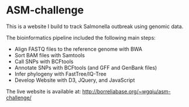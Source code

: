 # ASM-challenge
This is a website I build to track Salmonella outbreak using genomic data.

The bioinformatics pipeline included the following main steps:
* Align FASTQ files to the reference genome with BWA
* Sort BAM files with Samtools
* Call SNPs with BCFtools
* Annotate SNPs with BCFtools (and GFF and GenBank files)
* Infer phylogeny with FastTree/IQ-Tree
* Develop Website with D3, JQuery, and JavaScript

The live website is available at:
http://borreliabase.org/~wgqiu/asm-challenge/
